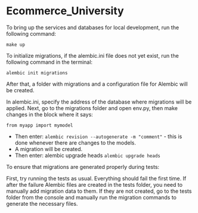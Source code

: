 # Ecommerce_University

To bring up the services and databases for local development, run the following command:

```
make up
```

To initialize migrations, if the alembic.ini file does not yet exist, run the following command in the terminal:

```
alembic init migrations
```

After that, a folder with migrations and a configuration file for Alembic will be created.

In alembic.ini, specify the address of the database where migrations will be applied.
Next, go to the migrations folder and open env.py, then make changes in the block where it says:

```
from myapp import mymodel
```

- Then enter: ```alembic revision --autogenerate -m "comment"``` - this is done whenever there are changes to the models.
- A migration will be created.
- Then enter: alembic upgrade heads ```alembic upgrade heads```

To ensure that migrations are generated properly during tests:

First, try running the tests as usual. Everything should fail the first time.
If after the failure Alembic files are created in the tests folder, you need to manually add migration data to them.
If they are not created, go to the tests folder from the console and manually run the migration commands to generate the necessary files.
